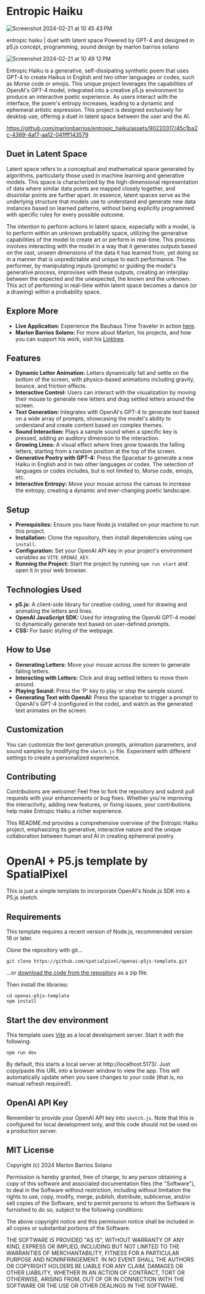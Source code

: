 # Entropic Haiku
![Screenshot 2024-02-21 at 10 45 43 PM](https://github.com/marlonbarrios/entropic_haiku/assets/90220317/74303025-f5ad-4a1f-b4fa-28ab21ae83c3)


entropic haiku | duet with latent space
Powered by GPT-4 and designed in p5.js
concept, programming, sound design by marlon barrios solano

![Screenshot 2024-02-21 at 10 49 12 PM](https://github.com/marlonbarrios/entropic_haiku/assets/90220317/e0871208-0b04-48c1-8c65-6e5c688a89f4)

Entropic Haiku is a generative, self-dissipating synthetic poem that uses GPT-4 to create Haikus in English and two other languages or codes, such as Morse code or emojis. This unique project leverages the capabilities of OpenAI's GPT-4 model, integrated into a creative p5.js environment to produce an interactive poetic experience. As users interact with the interface, the poem's entropy increases, leading to a dynamic and ephemeral artistic expression. This project is designed exclusively for desktop use, offering a duet in latent space between the user and the AI.

https://github.com/marlonbarrios/entropic_haiku/assets/90220317/45c1ba2c-4369-4af7-aa12-041fff143579

## Duet in Latent Space

Latent space refers to a conceptual and mathematical space generated by algorithms, particularly those used in machine learning and generative models. This space is characterized by the high-dimensional representation of data where similar data points are mapped closely together, and dissimilar points are further apart. In essence, latent spaces serve as the underlying structure that models use to understand and generate new data instances based on learned patterns, without being explicitly programmed with specific rules for every possible outcome.

The intention to perform actions in latent space, especially with a model, is to perform within an unknown probability space, utilizing the generative capabilities of the model to create art or perform in real-time. This process involves interacting with the model in a way that it generates outputs based on the vast, unseen dimensions of the data it has learned from, yet doing so in a manner that is unpredictable and unique to each performance. The performer, by manipulating inputs (prompts) or guiding the model's generative process, improvises with these outputs, creating an interplay between the expected and the unexpected, the known and the unknown. This act of performing in real-time within latent space becomes a dance (or a drawing) within a probability space.

## Explore More

- **Live Application:** Experience the Bauhaus Time Traveler in action [here](https://entropic-haiku.vercel.app/).
- **Marlon Barrios Solano:** For more about Marlon, his projects, and how you can support his work, visit his [Linktree](https://linktr.ee/marlonbarriososolano).

## Features

- **Dynamic Letter Animation:** Letters dynamically fall and settle on the bottom of the screen, with physics-based animations including gravity, bounce, and friction effects.
- **Interactive Control:** Users can interact with the visualization by moving their mouse to generate new letters and drag settled letters around the screen.
- **Text Generation:** Integrates with OpenAI's GPT-4 to generate text based on a wide array of prompts, showcasing the model's ability to understand and create content based on complex themes.
- **Sound Interaction:** Plays a sample sound when a specific key is pressed, adding an auditory dimension to the interaction.
- **Growing Lines:** A visual effect where lines grow towards the falling letters, starting from a random position at the top of the screen.
- **Generative Poetry with GPT-4:** Press the Spacebar to generate a new Haiku in English and in two other languages or codes. The selection of languages or codes includes, but is not limited to, Morse code, emojis, etc.
- **Interactive Entropy:** Move your mouse across the canvas to increase the entropy, creating a dynamic and ever-changing poetic landscape.

## Setup

- **Prerequisites:** Ensure you have Node.js installed on your machine to run this project.
- **Installation:** Clone the repository, then install dependencies using `npm install`.
- **Configuration:** Set your OpenAI API key in your project's environment variables as `VITE_OPENAI_KEY`.
- **Running the Project:** Start the project by running `npm run start` and open it in your web browser.

## Technologies Used

- **p5.js:** A client-side library for creative coding, used for drawing and animating the letters and lines.
- **OpenAI JavaScript SDK:** Used for integrating the OpenAI GPT-4 model to dynamically generate text based on user-defined prompts.
- **CSS:** For basic styling of the webpage.

## How to Use

- **Generating Letters:** Move your mouse across the screen to generate falling letters.
- **Interacting with Letters:** Click and drag settled letters to move them around.
- **Playing Sound:** Press the 'P' key to play or stop the sample sound.
- **Generating Text with OpenAI:** Press the spacebar to trigger a prompt to OpenAI's GPT-4 (configured in the code), and watch as the generated text animates on the screen.

## Customization

You can customize the text generation prompts, animation parameters, and sound samples by modifying the `sketch.js` file. Experiment with different settings to create a personalized experience.

## Contributing

Contributions are welcome! Feel free to fork the repository and submit pull requests with your enhancements or bug fixes. Whether you're improving the interactivity, adding new features, or fixing issues, your contributions help make Entropic Haiku a richer experience.

This README.md provides a comprehensive overview of the Entropic Haiku project, emphasizing its generative, interactive nature and the unique collaboration between human and AI in creating ephemeral poetry.


# OpenAI + P5.js template by SpatialPixel

This is just a simple template to incorporate OpenAI's Node.js SDK into a P5.js sketch.

## Requirements

This template requires a recent version of Node.js, recommended version 16 or later.

Clone the repository with git...

    git clone https://github.com/spatialpixel/openai-p5js-template.git

...or [download the code from the repository](https://github.com/spatialpixel/openai-p5js-template) as a zip file.

Then install the libraries:

    cd openai-p5js-template
    npm install

## Start the dev environment

This template uses [Vite](https://vitejs.dev/) as a local development server. Start it with the following:

    npm run dev

By default, this starts a local server at http://localhost:5173/. Just copy/paste this URL into
a browser window to view the app. This will automatically update when you save changes to your code (that is,
no manual refresh required!).

## OpenAI API Key

Remember to provide your OpenAI API key into `sketch.js`. Note that this is configured
for local development only, and this code should not be used on a production server.

## MIT License

Copyright (c) 2024 Marlon Barrios Solano

Permission is hereby granted, free of charge, to any person obtaining a copy
of this software and associated documentation files (the "Software"), to deal
in the Software without restriction, including without limitation the rights
to use, copy, modify, merge, publish, distribute, sublicense, and/or sell
copies of the Software, and to permit persons to whom the Software is
furnished to do so, subject to the following conditions:

The above copyright notice and this permission notice shall be included in all
copies or substantial portions of the Software.

THE SOFTWARE IS PROVIDED "AS IS", WITHOUT WARRANTY OF ANY KIND, EXPRESS OR
IMPLIED, INCLUDING BUT NOT LIMITED TO THE WARRANTIES OF MERCHANTABILITY,
FITNESS FOR A PARTICULAR PURPOSE AND NONINFRINGEMENT. IN NO EVENT SHALL THE
AUTHORS OR COPYRIGHT HOLDERS BE LIABLE FOR ANY CLAIM, DAMAGES OR OTHER
LIABILITY, WHETHER IN AN ACTION OF CONTRACT, TORT OR OTHERWISE, ARISING FROM,
OUT OF OR IN CONNECTION WITH THE SOFTWARE OR THE USE OR OTHER DEALINGS IN THE
SOFTWARE.
